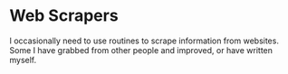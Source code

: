 # Web Scrapers

I occasionally need to use routines to scrape information from websites. Some I have grabbed from other people and improved, or have written myself.
